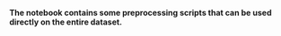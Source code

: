**The notebook contains some preprocessing scripts that can be used directly on the entire dataset.**
